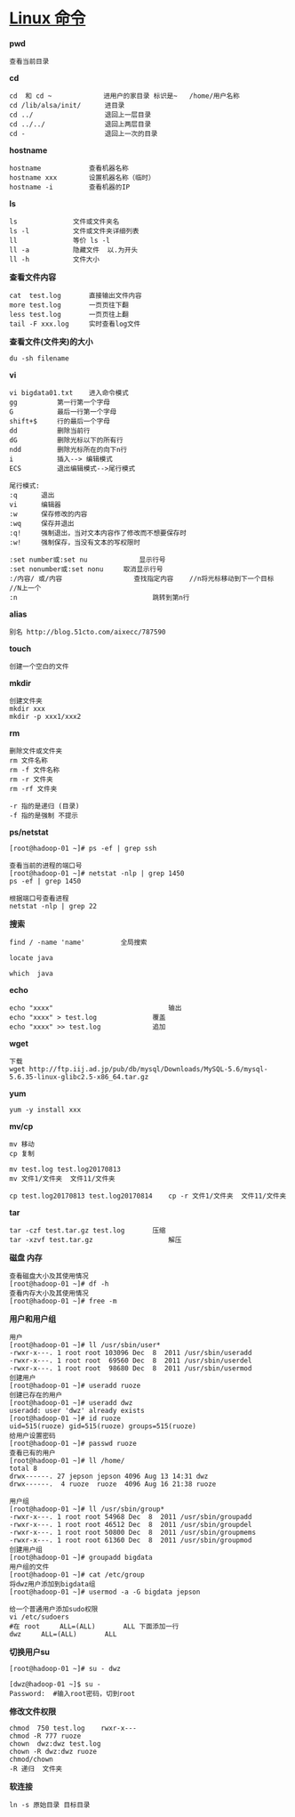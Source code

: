 # [Linux 命令](http://man.linuxde.net/)

**pwd**

	查看当前目录

**cd**

	cd  和 cd ~		       进用户的家目录 标识是~   /home/用户名称
	cd /lib/alsa/init/ 		进目录
	cd ../        			退回上一层目录
	cd ../../     			退回上两层目录
	cd -          			退回上一次的目录
	
**hostname**

	hostname         	查看机器名称
	hostname xxx  	 	设置机器名称（临时）
	hostname -i      	查看机器的IP

**ls**

	ls  			文件或文件夹名
	ls -l   		文件或文件夹详细列表
	ll    			等价 ls -l
	ll -a  			隐藏文件  以.为开头
	ll -h  			文件大小 
	
**查看文件内容**

	cat  test.log		直接输出文件内容
	more test.log		一页页往下翻
	less test.log		一页页往上翻   
	tail -F xxx.log 	实时查看log文件 
	
**查看文件(文件夹)的大小**
	
	du -sh filename
	
**vi**

	vi bigdata01.txt 	进入命令模式
	gg			第一行第一个字母
	G			最后一行第一个字母
	shift+$ 	行的最后一个字母
	dd			删除当前行
	dG			删除光标以下的所有行
	ndd			删除光标所在的向下n行
	i 			插入--> 编辑模式 
	ECS  		退出编辑模式-->尾行模式
	
	尾行模式:
	:q		退出
	vi		编辑器
	:w		保存修改的内容
	:wq		保存并退出
	:q!		强制退出，当对文本内容作了修改而不想要保存时
	:w!		强制保存，当没有文本的写权限时
	
	:set number或:set nu				显示行号
	:set nonumber或:set nonu		取消显示行号
	:/内容/ 或/内容					查找指定内容    //n将光标移动到下一个目标     //N上一个
	:n									跳转到第n行
	

**alias**	
	
	别名 http://blog.51cto.com/aixecc/787590
	
**touch**

	创建一个空白的文件

**mkdir**
	
	创建文件夹
	mkdir xxx  
	mkdir -p xxx1/xxx2
	
**rm**

	删除文件或文件夹
	rm 文件名称
	rm -f 文件名称	
	rm -r 文件夹
	rm -rf 文件夹
	
	-r 指的是递归 (目录)
	-f 指的是强制 不提示
	
**ps/netstat**	

	[root@hadoop-01 ~]# ps -ef | grep ssh

	查看当前的进程的端口号
	[root@hadoop-01 ~]# netstat -nlp | grep 1450
	ps -ef | grep 1450
	
	根据端口号查看进程
	netstat -nlp | grep 22
	
**搜索**

	find / -name 'name' 		全局搜索

	locate java
	
	which  java
	
**echo**
	
	echo "xxxx" 							输出
	echo "xxxx" > test.log				覆盖
	echo "xxxx" >> test.log				追加
	
**wget**
	
	下载
	wget http://ftp.iij.ad.jp/pub/db/mysql/Downloads/MySQL-5.6/mysql-5.6.35-linux-glibc2.5-x86_64.tar.gz 
	
**yum**

	yum -y install xxx

**mv/cp**

	mv 移动
	cp 复制
	
	mv test.log test.log20170813 
	mv 文件1/文件夹  文件11/文件夹
	  
	cp test.log20170813 test.log20170814   	cp -r 文件1/文件夹  文件11/文件夹

	
**tar**

	tar -czf test.tar.gz test.log 		压缩
	tar -xzvf test.tar.gz   				解压
	
**磁盘 内存**

	查看磁盘大小及其使用情况
	[root@hadoop-01 ~]# df -h
	查看内存大小及其使用情况
	[root@hadoop-01 ~]# free -m
	
**用户和用户组**
	
	用户
	[root@hadoop-01 ~]# ll /usr/sbin/user*
	-rwxr-x---. 1 root root 103096 Dec  8  2011 /usr/sbin/useradd
	-rwxr-x---. 1 root root  69560 Dec  8  2011 /usr/sbin/userdel
	-rwxr-x---. 1 root root  98680 Dec  8  2011 /usr/sbin/usermod
	创建用户
	[root@hadoop-01 ~]# useradd ruoze
	创建已存在的用户
	[root@hadoop-01 ~]# useradd dwz
	useradd: user 'dwz' already exists
	[root@hadoop-01 ~]# id ruoze
	uid=515(ruoze) gid=515(ruoze) groups=515(ruoze)
	给用户设置密码
	[root@hadoop-01 ~]# passwd ruoze
	查看已有的用户
	[root@hadoop-01 ~]# ll /home/
	total 8
	drwx------. 27 jepson jepson 4096 Aug 13 14:31 dwz
	drwx------.  4 ruoze  ruoze  4096 Aug 16 21:38 ruoze
	
	用户组
	[root@hadoop-01 ~]# ll /usr/sbin/group*
	-rwxr-x---. 1 root root 54968 Dec  8  2011 /usr/sbin/groupadd
	-rwxr-x---. 1 root root 46512 Dec  8  2011 /usr/sbin/groupdel
	-rwxr-x---. 1 root root 50800 Dec  8  2011 /usr/sbin/groupmems
	-rwxr-x---. 1 root root 61360 Dec  8  2011 /usr/sbin/groupmod
	创建用户组
	[root@hadoop-01 ~]# groupadd bigdata
	用户组的文件
	[root@hadoop-01 ~]# cat /etc/group
	将dwz用户添加到bigdata组
	[root@hadoop-01 ~]# usermod -a -G bigdata jepson
	
	给一个普通用户添加sudo权限
	vi /etc/sudoers
	#在 root  	ALL=(ALL)       ALL 下面添加一行
	dwz  	ALL=(ALL)       ALL
	
**切换用户su**

	[root@hadoop-01 ~]# su - dwz
 	
	[dwz@hadoop-01 ~]$ su -  
	Password:  #输入root密码，切到root 	
	
**修改文件权限**

	chmod  750 test.log    rwxr-x---
	chmod -R 777 ruoze 
	chown  dwz:dwz test.log
	chown -R dwz:dwz ruoze
	chmod/chown 
	-R 递归  文件夹
		
**软连接**
	
	ln -s 原始目录 目标目录
	
	
	
	
	
	
	
	
	
	